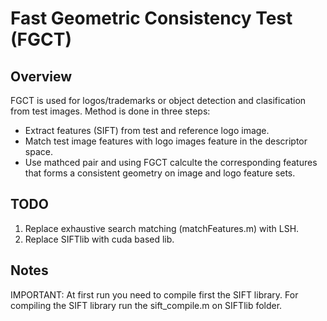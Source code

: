 # Fast Geometric Consistency Test (FGCT)

## Overview

FGCT is used for logos/trademarks or object detection and clasification
from test images. Method is done in three steps:

* Extract features (SIFT) from test and reference logo image.
* Match test image features with logo images feature in the descriptor space.
* Use mathced pair and using FGCT calculte the corresponding features that forms
a consistent geometry on image and logo feature sets.

## TODO

1. Replace exhaustive search matching (matchFeatures.m) with LSH.
2. Replace SIFTlib with cuda based lib.

## Notes

IMPORTANT: At first run you need to compile first the SIFT library.
For compiling the SIFT library run the sift_compile.m on SIFTlib folder.
